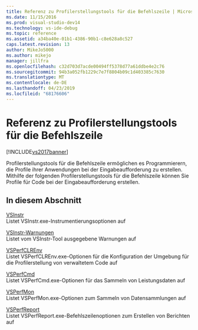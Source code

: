 ```yaml
---
title: Referenz zu Profilerstellungstools für die Befehlszeile | Microsoft-Dokumentation
ms.date: 11/15/2016
ms.prod: visual-studio-dev14
ms.technology: vs-ide-debug
ms.topic: reference
ms.assetid: a34ba40e-01b1-4386-90b1-c8e628a8c527
caps.latest.revision: 13
author: MikeJo5000
ms.author: mikejo
manager: jillfra
ms.openlocfilehash: c32d703d7acde00494ff5378d77a61ddbe4e2c76
ms.sourcegitcommit: 94b3a052fb1229c7e7f8804b09c1d403385c7630
ms.translationtype: MT
ms.contentlocale: de-DE
ms.lasthandoff: 04/23/2019
ms.locfileid: "68176606"
---
```

# <a name="command-line-profiling-tools-reference"></a>Referenz zu Profilerstellungstools für die Befehlszeile
[!INCLUDE[vs2017banner](../includes/vs2017banner.md)]

Profilerstellungstools für die Befehlszeile ermöglichen es Programmierern, die Profile ihrer Anwendungen bei der Eingabeaufforderung zu erstellen. Mithilfe der folgenden Profilerstellungstools für die Befehlszeile können Sie Profile für Code bei der Eingabeaufforderung erstellen.  
  
## <a name="in-this-section"></a>In diesem Abschnitt  
 [VSInstr](../profiling/vsinstr.md)  
 Listet VSInstr.exe-Instrumentierungsoptionen auf  
  
 [VSInstr-Warnungen](../profiling/vsinstr-warnings.md)  
 Listet vom VSInstr-Tool ausgegebene Warnungen auf  
  
 [VSPerfCLREnv](../profiling/vsperfclrenv.md)  
 Listet VSPerfCLREnv.exe-Optionen für die Konfiguration der Umgebung für die Profilerstellung von verwaltetem Code auf  
  
 [VSPerfCmd](../profiling/vsperfcmd.md)  
 Listet VSPerfCmd.exe-Optionen für das Sammeln von Leistungsdaten auf  
  
 [VSPerfMon](../profiling/vsperfmon.md)  
 Listet VSPerfMon.exe-Optionen zum Sammeln von Datensammlungen auf  
  
 [VSPerfReport](../profiling/vsperfreport.md)  
 Listet VSPerfReport.exe-Befehlszeilenoptionen zum Erstellen von Berichten auf
